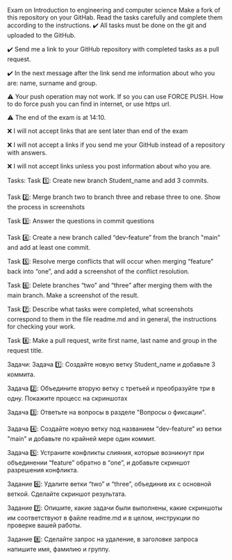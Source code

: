 Exam on Introduction to engineering and computer science
Make a fork of this repository on your GitHab. Read the tasks carefully and complete them according to the instructions.
✔️ All tasks must be done on the git and uploaded to the GitHub.

✔️ Send me a link to your GitHub repository with completed tasks as a pull request.

✔️ In the next message after the link send me information about who you are: name, surname and group.

⚠️ Your push operation may not work. If so you can use FORCE PUSH. How to do force push you can find in internet, or use https url.

⚠️ The end of the exam is at 14:10.

❌ I will not accept links that are sent later than end of the exam

❌ I will not accept a links if you send me your GitHub instead of a repository with answers.

❌ I will not accept links unless you post information about who you are.

Tasks:
Task 1️⃣: Create new branch Student_name and add 3 commits.

Task 2️⃣: Merge branch two to branch three and rebase three to one. Show the process in screenshots

Task 3️⃣: Answer the questions in commit questions

Task 4️⃣: Create a new branch called “dev-feature” from the branch "main" and add at least one commit.

Task 5️⃣: Resolve merge conflicts that will occur when merging “feature” back into “one”, and add a screenshot of the conflict resolution.

Task 6️⃣: Delete branches “two” and “three” after merging them with the main branch. Make a screenshot of the result.

Task 7️⃣: Describe what tasks were completed, what screenshots correspond to them in the file readme.md and in general, the instructions for checking your work.

Task 8️⃣: Make a pull request, write first name, last name and group in the request title.

Задачи:
Задача 1️⃣: Создайте новую ветку Student_name и добавьте 3 коммита.

Задача 2️⃣: Объедините вторую ветку с третьей и преобразуйте три в одну. Покажите процесс на скриншотах

Задача 3️⃣: Ответьте на вопросы в разделе "Вопросы о фиксации".

Задача 4️⃣: Создайте новую ветку под названием “dev-feature” из ветки "main" и добавьте по крайней мере один коммит.

Задача 5️⃣: Устраните конфликты слияния, которые возникнут при объединении “feature” обратно в “one”, и добавьте скриншот разрешения конфликта.

Задание 6️⃣: Удалите ветки “two” и “three”, объединив их с основной веткой. Сделайте скриншот результата.

Задание 7️⃣: Опишите, какие задачи были выполнены, какие скриншоты им соответствуют в файле readme.md и в целом, инструкции по проверке вашей работы.

Задание 8️⃣: Сделайте запрос на удаление, в заголовке запроса напишите имя, фамилию и группу.
 




